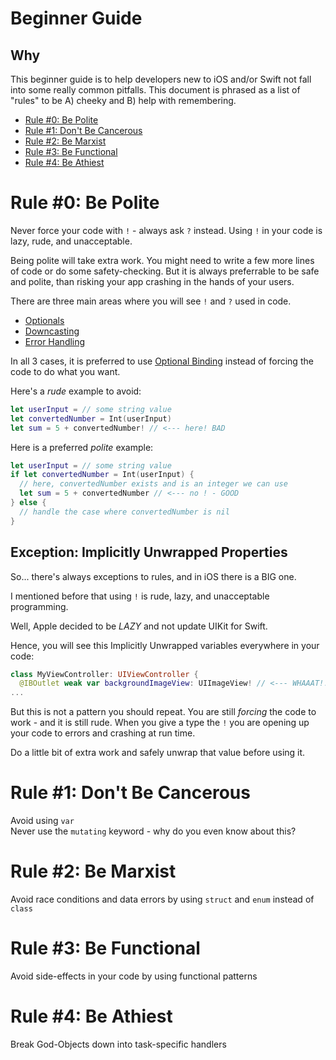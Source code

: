 # Beginner Guide

## Why
This beginner guide is to help developers new to iOS and/or Swift not fall into some really common pitfalls. This document is phrased as a list of "rules" to be A) cheeky and B) help with remembering.

* [Rule #0: Be Polite](#rule-0-be-polite)
* [Rule #1: Don't Be Cancerous](#rule-1-dont-be-cancerous)
* [Rule #2: Be Marxist](#rule-2-be-marxist)
* [Rule #3: Be Functional](#rule-3-be-functional)
* [Rule #4: Be Athiest](#rule-4-be-athiest)

# Rule #0: Be Polite
Never force your code with `!` - always ask `?` instead. Using `!` in your code is lazy, rude, and unacceptable.

Being polite will take extra work. You might need to write a few more lines of code or do some safety-checking. But it is always preferrable to be safe and polite, than risking your app crashing in the hands of your users.

There are three main areas where you will see `!` and `?` used in code.

* [Optionals](https://developer.apple.com/library/content/documentation/Swift/Conceptual/Swift_Programming_Language/TheBasics.html#//apple_ref/doc/uid/TP40014097-CH5-ID330)
* [Downcasting](https://developer.apple.com/library/content/documentation/Swift/Conceptual/Swift_Programming_Language/TypeCasting.html#//apple_ref/doc/uid/TP40014097-CH22-ID341)
* [Error Handling](https://developer.apple.com/library/content/documentation/Swift/Conceptual/Swift_Programming_Language/ErrorHandling.html)

In all 3 cases, it is preferred to use [Optional Binding](https://developer.apple.com/library/content/documentation/Swift/Conceptual/Swift_Programming_Language/OptionalChaining.html) instead of forcing the code to do what you want.

Here's a _rude_ example to avoid:
```swift
let userInput = // some string value
let convertedNumber = Int(userInput)
let sum = 5 + convertedNumber! // <--- here! BAD
```

Here is a preferred _polite_ example:
```swift
let userInput = // some string value
if let convertedNumber = Int(userInput) {
  // here, convertedNumber exists and is an integer we can use
  let sum = 5 + convertedNumber // <--- no ! - GOOD
} else {
  // handle the case where convertedNumber is nil
}
```

## Exception: Implicitly Unwrapped Properties
So... there's always exceptions to rules, and in iOS there is a BIG one.

I mentioned before that using `!` is rude, lazy, and unacceptable programming.

Well, Apple decided to be *LAZY* and not update UIKit for Swift.

Hence, you will see this Implicitly Unwrapped variables everywhere in your code:

```swift
class MyViewController: UIViewController {
  @IBOutlet weak var backgroundImageView: UIImageView! // <--- WHAAAT!!! BAD
...
```

But this is not a pattern you should repeat. You are still _forcing_ the code to work - and it is still rude.  When you give a type the `!` you are opening up your code to errors and crashing at run time.

Do a little bit of extra work and safely unwrap that value before using it.

# Rule #1: Don't Be Cancerous 
Avoid using `var`  
Never use the `mutating` keyword - why do you even know about this?

# Rule #2: Be Marxist
Avoid race conditions and data errors by using `struct` and `enum` instead of `class`

# Rule #3: Be Functional
Avoid side-effects in your code by using functional patterns

# Rule #4: Be Athiest
Break God-Objects down into task-specific handlers
